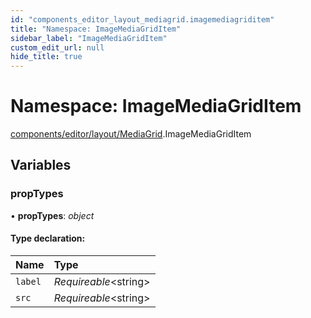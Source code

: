 ```yaml
---
id: "components_editor_layout_mediagrid.imagemediagriditem"
title: "Namespace: ImageMediaGridItem"
sidebar_label: "ImageMediaGridItem"
custom_edit_url: null
hide_title: true
---
```


# Namespace: ImageMediaGridItem

[components/editor/layout/MediaGrid](components_editor_layout_mediagrid.md).ImageMediaGridItem

## Variables

### propTypes

• **propTypes**: *object*

#### Type declaration:

Name | Type |
:------ | :------ |
`label` | *Requireable*<string\> |
`src` | *Requireable*<string\> |
